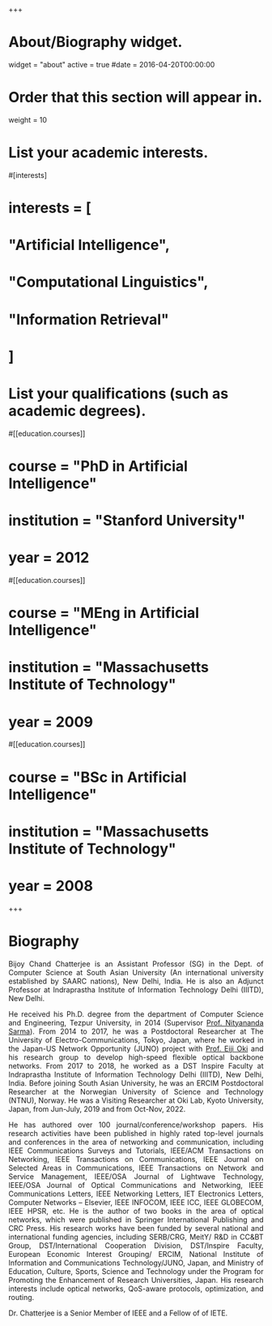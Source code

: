 +++
# About/Biography widget.
widget = "about"
active = true
#date = 2016-04-20T00:00:00

# Order that this section will appear in.
weight = 10

# List your academic interests.
#[interests]
#  interests = [
#    "Artificial Intelligence",
#    "Computational Linguistics",
#    "Information Retrieval"
 # ]

# List your qualifications (such as academic degrees).
#[[education.courses]]
#  course = "PhD in Artificial Intelligence"
#  institution = "Stanford University"
#  year = 2012

#[[education.courses]]
#  course = "MEng in Artificial Intelligence"
#  institution = "Massachusetts Institute of Technology"
#  year = 2009

#[[education.courses]]
#  course = "BSc in Artificial Intelligence"
#  institution = "Massachusetts Institute of Technology"
 # year = 2008
 
+++

# Biography

<p align="justify"> Bijoy Chand Chatterjee is an Assistant Professor (SG) in the Dept. of Computer Science at South Asian University (An international university established by SAARC nations), New Delhi, India. He is also an Adjunct Professor at Indraprastha Institute of Information Technology Delhi (IIITD), New Delhi.</p>

<p align="justify"> He received his Ph.D. degree from the department of Computer Science and Engineering, Tezpur University, in 2014 (Supervisor <a href="http://agnigarh.tezu.ernet.in/~nitya/index.html">Prof. Nityananda Sarma</a>). From 2014 to 2017, he was a Postdoctoral Researcher at The University of Electro-Communications, Tokyo, Japan, where he worked in the Japan-US Network Opportunity (JUNO) project with <a href="http://icn.cce.i.kyoto-u.ac.jp/english/english_oki">Prof. Eiji Oki</a> and his research group to develop high-speed flexible optical backbone networks. From 2017 to 2018, he worked as a DST Inspire Faculty at Indraprastha Institute of Information Technology Delhi (IIITD), New Delhi, India. Before joining South Asian University, he was an ERCIM Postdoctoral Researcher at the Norwegian University of Science and Technology (NTNU), Norway. He was a Visiting Researcher at Oki Lab, Kyoto University, Japan, from Jun-July, 2019 and from Oct-Nov, 2022. </p> 

<p align="justify"> He has authored over 100 journal/conference/workshop papers. His research activities have been published in highly rated top-level journals and conferences in the area of networking and communication, including IEEE Communications Surveys and Tutorials, IEEE/ACM Transactions on Networking, IEEE Transactions on Communications, IEEE Journal on Selected Areas in Communications, IEEE Transactions on Network and Service Management, IEEE/OSA Journal of Lightwave Technology, IEEE/OSA Journal of Optical Communications and Networking, IEEE Communications Letters, IEEE Networking Letters, IET Electronics Letters, Computer Networks – Elsevier, IEEE INFOCOM, IEEE ICC, IEEE GLOBECOM, IEEE HPSR, etc. He is the author of two books in the area of optical networks, which were published in Springer International Publishing and CRC Press. His research works have been funded by several national and international funding agencies, including SERB/CRG, MeitY/ R&D in CC&BT Group, DST/International Cooperation Division, DST/Inspire Faculty, European Economic Interest Grouping/ ERCIM, National Institute of Information and Communications Technology/JUNO, Japan, and Ministry of Education, Culture, Sports, Science and Technology under the Program for Promoting the Enhancement of Research Universities, Japan. His research interests include optical networks, QoS-aware protocols, optimization, and routing.</p>

<p align="justify"> Dr. Chatterjee is a Senior Member of IEEE and a Fellow of of IETE. </p>
